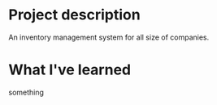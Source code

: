 # Project description
An inventory management system for all size of companies.

# What I've learned
something
